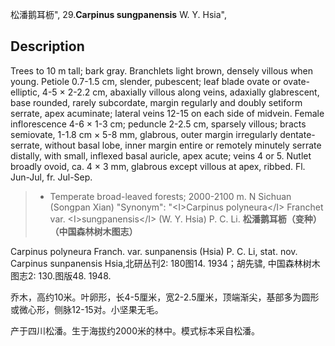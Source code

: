 松潘鹅耳枥",
29.**Carpinus sungpanensis** W. Y. Hsia",

## Description
Trees to 10 m tall; bark gray. Branchlets light brown, densely villous when young. Petiole 0.7-1.5 cm, slender, pubescent; leaf blade ovate or ovate-elliptic, 4-5 ×  2-2.2 cm, abaxially villous along veins, adaxially glabrescent, base rounded, rarely subcordate, margin regularly and doubly setiform serrate, apex acuminate; lateral veins 12-15 on each side of midvein. Female inflorescence 4-6 ×  1-3 cm; peduncle 2-2.5 cm, sparsely villous; bracts semiovate, 1-1.8 cm ×  5-8 mm, glabrous, outer margin irregularly dentate-serrate, without basal lobe, inner margin entire or remotely minutely serrate distally, with small, inflexed basal auricle, apex acute; veins 4 or 5. Nutlet broadly ovoid, ca. 4 ×  3 mm, glabrous except villous at apex, ribbed. Fl. Jun-Jul, fr. Jul-Sep.

> *  Temperate broad-leaved forests; 2000-2100 m. N Sichuan (Songpan Xian)
  "Synonym": "&lt;I&gt;Carpinus polyneura&lt;/I&gt; Franchet var. &lt;I&gt;sungpanensis&lt;/I&gt; (W. Y. Hsia) P. C. Li.
**松潘鹅耳枥（变种）（中国森林树木图志）**

Carpinus polyneura Franch. var. sunpanensis (Hsia) P. C. Li, stat. nov. Carpinus sunpanensis Hsia,北研丛刊2: 180图14. 1934；胡先骕, 中国森林树木图志2: 130.图版48. 1948.

乔木，高约10米。叶卵形，长4-5厘米，宽2-2.5厘米，顶端渐尖，基部多为圆形或微心形，侧脉12-15对。小坚果无毛。

产于四川松潘。生于海拔约2000米的林中。模式标本采自松潘。
